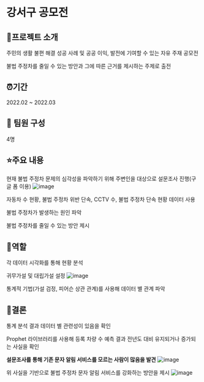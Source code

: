 # 강서구 공모전

## 📕프로젝트 소개

주민의 생활 불편 해결 성공 사례 및 공공 이익, 발전에 기여할 수 있는 자유 주재 공모전

불법 주정차를 줄일 수 있는 방안과 그에 따른 근거를 제시하는 주제로 출전


## ⏰기간

2022.02 ~ 2022.03

## 👥 팀원 구성

4명

## ⭐주요 내용

현재 불법 주정차 문제의 심각성을 파악하기 위해 주변인을 대상으로 설문조사 진행(구글 폼 이용)
![image](https://github.com/dbfla3831/portfolio/assets/80940143/d0b745f7-2279-4a9d-aa77-4e091137a0fe)


자동차 수 현황, 불법 주정차 위반 단속, CCTV 수, 불법 주정차 단속 현황 데이터 사용

불법 주정차가 발생하는 원인 파악

불법 주정차를 줄일 수 있는 방안 제시

## 👤역할

각 데이터 시각화를 통해 현황 분석

귀무가설 및 대립가설 설정
![image](https://github.com/dbfla3831/portfolio/assets/80940143/c0ac7a88-3ce1-4ca8-b376-e6b847fda413)

통계적 기법(가설 검정, 피어슨 상관 관계)를 사용해 데이터 별 관계 파악

## 🧩결론

통계 분석 결과 데이터 별 관련성이 있음을 확인

Prophet 라이브러리를 사용해 등록 차량 수 예측 결과 전년도 대비 유지되거나 증가되는 사실을 확인

**설문조사를 통해 기존 문자 알림 서비스를 모르는 사람이 많음을 발견**
![image](https://github.com/dbfla3831/portfolio/assets/80940143/19a44dbe-9545-4c81-a7ec-9f3b559627fa)

위 사실을 기반으로 불법 주정차 문자 알림 서비스를 강화하는 방안을 제시
![image](https://github.com/dbfla3831/portfolio/assets/80940143/85812a16-37e2-4728-a833-634c4e2bb65c)


